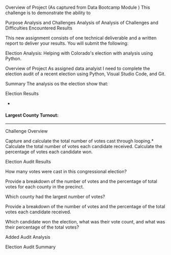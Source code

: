Overview of Project
(As captured from Data Bootcamp Module ) This challenge is to demonstrate the ability to

Purpose
Analysis and Challenges
Analysis of
Analysis of
Challenges and Difficulties Encountered
Results


This new assignment consists of one technical deliverable and a written report to deliver your results. You will submit the following:

Election Analysis: Helping with Colorado's election with analysis using Python.

Overview of Project
As assigned data analyist I need to complete the election audit of a recent election using Python, Visual Studio Code, and Git.

Summary
The analysis os the election show that:



Election Results

-

#### Largest County Turnout:


---

Challenge Overview

Capture and calculate the total number of votes cast through looping.*
Calculate the total number of votes each candidate received.
Calculate the percentage of votes each candidate won.

Election Audit Results

How many votes were cast in this congressional election?

Provide a breakdown of the number of votes and the percentage of total votes for each county in the precinct.

Which county had the largest number of votes?

Provide a breakdown of the number of votes and the percentage of the total votes each candidate received.

Which candidate won the election, what was their vote count, and what was their percentage of the total votes?

Added Audit Analysis


Election Audit Summary


